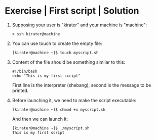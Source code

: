 # Exercise | First script | Solution

1. Supposing your user is "kirater" and your machine is "machine":

   ```console
   > ssh kirater@machine
   ```

2. You can use touch to create the empty file:

   ```console
   [kirater@machine ~]$ touch myscript.sh
   ```

3. Content of the file should be something similar to this:

   ```console
   #!/bin/bash
   echo "This is my first script"
   ```

   First line is the interpreter (shebang), second is the message to be printed.

4. Before launching it, we need to make the script executable:

   ```console
   [kirater@machine ~]$ chmod +x myscript.sh
   ```

   And then we can launch it:

   ```console
   [kirater@machine ~]$ ./myscript.sh
   This is my first script
   ```
